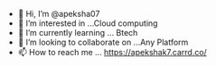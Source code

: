 - 👋 Hi, I’m @apeksha07
- 👀 I’m interested in ...Cloud computing 
- 🌱 I’m currently learning ... Btech
- 💞️ I’m looking to collaborate on ...Any Platform
- 📫 How to reach me ...
https://apekshak7.carrd.co/

<!---
apeksha07/apeksha07 is a ✨ special ✨ repository because its `README.md` (this file) appears on your GitHub profile.
You can click the Preview link to take a look at your changes.
--->
